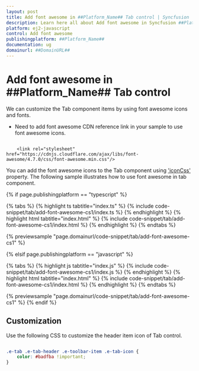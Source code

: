 ```yaml
---
layout: post
title: Add font awesome in ##Platform_Name## Tab control | Syncfusion
description: Learn here all about Add font awesome in Syncfusion ##Platform_Name## Tab control of Syncfusion Essential JS 2 and more.
platform: ej2-javascript
control: Add font awesome 
publishingplatform: ##Platform_Name##
documentation: ug
domainurl: ##DomainURL##
---
```


# Add font awesome in ##Platform_Name## Tab control

We can customize the Tab component items by using font awesome icons and fonts.

* Need to add font awesome CDN reference link in your sample to use font awesome icons.

```

    <link rel="stylesheet" href="https://cdnjs.cloudflare.com/ajax/libs/font-awesome/4.7.0/css/font-awesome.min.css"/>

```

You can add the font awesome icons to the Tab component using ['iconCss'](../../api/tab/headerModel/#iconcss) property. The following sample illustrates how to use font awesome in tab component.

{% if page.publishingplatform == "typescript" %}

 {% tabs %}
{% highlight ts tabtitle="index.ts" %}
{% include code-snippet/tab/add-font-awesome-cs1/index.ts %}
{% endhighlight %}
{% highlight html tabtitle="index.html" %}
{% include code-snippet/tab/add-font-awesome-cs1/index.html %}
{% endhighlight %}
{% endtabs %}
        
{% previewsample "page.domainurl/code-snippet/tab/add-font-awesome-cs1" %}

{% elsif page.publishingplatform == "javascript" %}

{% tabs %}
{% highlight js tabtitle="index.js" %}
{% include code-snippet/tab/add-font-awesome-cs1/index.js %}
{% endhighlight %}
{% highlight html tabtitle="index.html" %}
{% include code-snippet/tab/add-font-awesome-cs1/index.html %}
{% endhighlight %}
{% endtabs %}

{% previewsample "page.domainurl/code-snippet/tab/add-font-awesome-cs1" %}
{% endif %}

## Customization

Use the following CSS to customize the header item icon of Tab control.

```css

.e-tab .e-tab-header .e-toolbar-item .e-tab-icon {
    color: #badfba !important;
}

```
